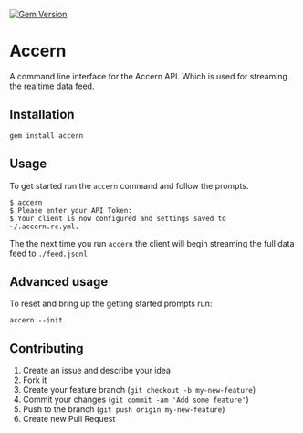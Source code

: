 [![Gem Version](https://badge.fury.io/rb/accern@2x.png)](https://badge.fury.io/rb/accern)
# Accern

A command line interface for the Accern API. Which is used for streaming the realtime data feed.

## Installation

```shell
gem install accern
```

## Usage

To get started run the `accern` command and follow the prompts.

```shell
$ accern
$ Please enter your API Token:
$ Your client is now configured and settings saved to ~/.accern.rc.yml.
```
The the next time you run `accern` the client will begin streaming the full data feed to `./feed.jsonl`

## Advanced usage

To reset and bring up the getting started prompts run:

```shell
accern --init
```

## Contributing

1. Create an issue and describe your idea
2. Fork it
3. Create your feature branch (`git checkout -b my-new-feature`)
4. Commit your changes (`git commit -am 'Add some feature'`)
5. Push to the branch (`git push origin my-new-feature`)
6. Create new Pull Request
